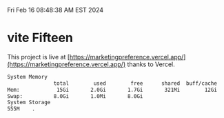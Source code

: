 Fri Feb 16 08:48:38 AM EST 2024

# vite Fifteen


This project is live at [https://marketingpreference.vercel.app/](https://marketingpreference.vercel.app/) thanks to Vercel.

```bash
System Memory
               total        used        free      shared  buff/cache   available
Mem:            15Gi       2.0Gi       1.7Gi       321Mi        12Gi        13Gi
Swap:          8.0Gi       1.0Mi       8.0Gi
System Storage
555M	.
```
